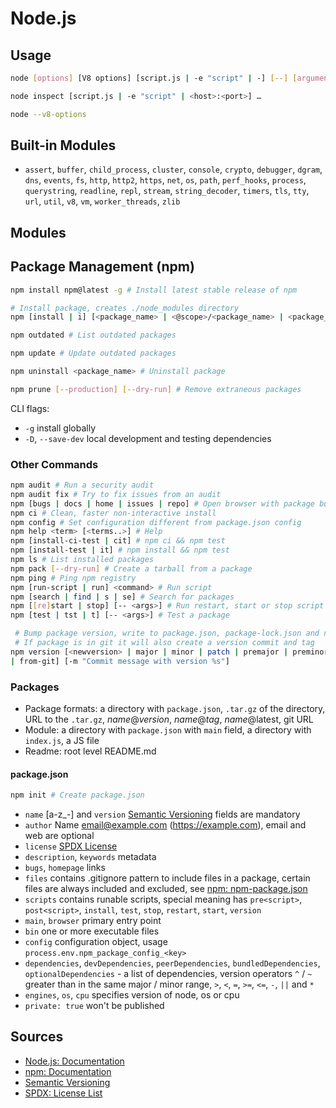 # Node.js

## Usage

```bash
node [options] [V8 options] [script.js | -e "script" | -] [--] [arguments]

node inspect [script.js | -e "script" | <host>:<port>] …

node --v8-options

```

## Built-in Modules

- `assert`, `buffer`, `child_process`, `cluster`, `console`, `crypto`, `debugger`, `dgram`, `dns`, `events`, `fs`, `http`, `http2`, `https`, `net`, `os`, `path`, `perf_hooks`, `process`, `querystring`, `readline`, `repl`, `stream`, `string_decoder`, `timers`, `tls`, `tty`, `url`, `util`, `v8`, `vm`, `worker_threads`, `zlib`

## Modules

## Package Management (npm)

```bash
npm install npm@latest -g # Install latest stable release of npm

# Install package, creates ./node_modules directory
npm [install | i] [<package_name> | <@scope>/<package_name> | <package_name>@<tag>]

npm outdated # List outdated packages

npm update # Update outdated packages

npm uninstall <package_name> # Uninstall package

npm prune [--production] [--dry-run] # Remove extraneous packages
```

CLI flags:

- `-g` install globally
- `-D`, `--save-dev` local development and testing dependencies

### Other Commands

```bash
npm audit # Run a security audit
npm audit fix # Try to fix issues from an audit
npm [bugs | docs | home | issues | repo] # Open browser with package bugs, docs, home, issues or repo
npm ci # Clean, faster non-interactive install
npm config # Set configuration different from package.json config
npm help <term> [<terms..>] # Help
npm [install-ci-test | cit] # npm ci && npm test
npm [install-test | it] # npm install && npm test
npm ls # List installed packages
npm pack [--dry-run] # Create a tarball from a package
npm ping # Ping npm registry
npm [run-script | run] <command> # Run script
npm [search | find | s | se] # Search for packages
npm [[re]start | stop] [-- <args>] # Run restart, start or stop script
npm [test | tst | t] [-- <args>] # Test a package

 # Bump package version, write to package.json, package-lock.json and npm-shrinkwrap.json
 # If package is in git it will also create a version commit and tag
npm version [<newversion> | major | minor | patch | premajor | preminor | prepatch | prerelease [--preid=<prerelease-id>] \
| from-git] [-m "Commit message with version %s"]
```

### Packages

- Package formats: a directory with `package.json`, `.tar.gz` of the directory, URL to the `.tar.gz`, _name_@_version_, _name_@_tag_, _name_@latest, git URL
- Module: a directory with `package.json` with `main` field, a directory with `index.js`, a JS file
- Readme: root level README.md

#### package.json

```bash
npm init # Create package.json
```

- `name` [a-z_-] and `version` [Semantic Versioning](https://semver.org/) fields are mandatory
- `author` Name <email@example.com> (https://example.com), email and web are optional
- `license` [SPDX License](https://spdx.org/licenses/)
- `description`, `keywords` metadata
- `bugs`, `homepage` links
- `files` contains .gitignore pattern to include files in a package, certain files are always included and excluded, see [npm: npm-package.json](https://docs.npmjs.com/configuring-npm/package-json.html)
- `scripts` contains runable scripts, special meaning has `pre<script>`, `post<script>`, `install`, `test`, `stop`, `restart`, `start`, `version`
- `main`, `browser` primary entry point
- `bin` one or more executable files
- `config` configuration object, usage `process.env.npm_package_config_<key>`
- `dependencies`, `devDependencies`, `peerDependencies`, `bundledDependencies`, `optionalDependencies` - a list of dependencies, version operators `^` / `~` greater than in the same major / minor range, `>`, `<`, `=`, `>=`, `<=`, `-`, `||` and `*`
- `engines`, `os`, `cpu` specifies version of node, os or cpu
- `private: true` won't be published

## Sources

- [Node.js: Documentation](https://nodejs.org/api/)
- [npm: Documentation](https://docs.npmjs.com/)
- [Semantic Versioning](https://semver.org/)
- [SPDX: License List](https://spdx.org/licenses/)
